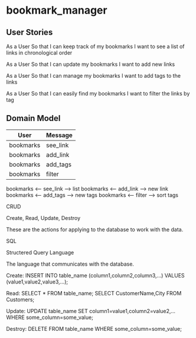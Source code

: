 # bookmark_manager

## User Stories

As a User
So that I can keep track of my bookmarks
I want to see a list of links in chronological order

As a User
So that I can update my bookmarks
I want to add new links

As a User
So that I can manage my bookmarks
I want to add tags to the links

As a User
So that I can easily find my bookmarks
I want to filter the links by tag


## Domain Model


| User        | Message         |
|-------------|-----------------|
| bookmarks   |  see_link       |
| bookmarks   |  add_link       |
| bookmarks   |  add_tags       |
| bookmarks   |  filter         |

bookmarks <-- see_link --> list
bookmarks <-- add_link --> new link
bookmarks <-- add_tags --> new tags
bookmarks <-- filter --> sort tags

CRUD

Create, Read, Update, Destroy

These are the actions for applying to the database to work with the data.

SQL

Structered Query Language

The language that communicates with the database.

Create:   INSERT INTO table_name (column1,column2,column3,...)
          VALUES (value1,value2,value3,...);

Read:     SELECT * FROM table_name;
          SELECT CustomerName,City FROM Customers;

Update:   UPDATE table_name
          SET column1=value1,column2=value2,...
          WHERE some_column=some_value;

Destroy:  DELETE FROM table_name
          WHERE some_column=some_value;
